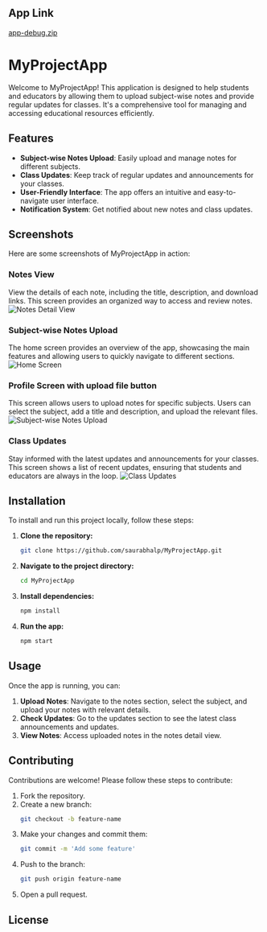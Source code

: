 ## App Link
[app-debug.zip](https://github.com/user-attachments/files/15926046/app-debug.zip)

# MyProjectApp

Welcome to MyProjectApp! This application is designed to help students and educators by allowing them to upload subject-wise notes and provide regular updates for classes. It's a comprehensive tool for managing and accessing educational resources efficiently.

## Features

- **Subject-wise Notes Upload**: Easily upload and manage notes for different subjects.
- **Class Updates**: Keep track of regular updates and announcements for your classes.
- **User-Friendly Interface**: The app offers an intuitive and easy-to-navigate user interface.
- **Notification System**: Get notified about new notes and class updates.

## Screenshots

Here are some screenshots of MyProjectApp in action:

### Notes View
View the details of each note, including the title, description, and download links. This screen provides an organized way to access and review notes.
![Notes Detail View](https://github.com/saurabhalp/MyProjectApp/assets/130339861/16197b31-3e3e-4bab-8890-b1922306933f)


### Subject-wise Notes Upload
The home screen provides an overview of the app, showcasing the main features and allowing users to quickly navigate to different sections.
![Home Screen](https://github.com/saurabhalp/MyProjectApp/assets/130339861/1bbe3779-1f81-46f4-a939-701faee09a2f)

### Profile Screen with upload file button
This screen allows users to upload notes for specific subjects. Users can select the subject, add a title and description, and upload the relevant files.
![Subject-wise Notes Upload](https://github.com/saurabhalp/MyProjectApp/assets/130339861/30e1862b-11b9-449f-8b47-503bb2a43665)

### Class Updates
Stay informed with the latest updates and announcements for your classes. This screen shows a list of recent updates, ensuring that students and educators are always in the loop.
![Class Updates](https://github.com/saurabhalp/MyProjectApp/assets/130339861/a04faf11-37d4-40aa-9b60-221332825e5f)



## Installation

To install and run this project locally, follow these steps:

1. **Clone the repository:**
   ```bash
   git clone https://github.com/saurabhalp/MyProjectApp.git
   ```
2. **Navigate to the project directory:**
   ```bash
   cd MyProjectApp
   ```
3. **Install dependencies:**
   ```bash
   npm install
   ```
4. **Run the app:**
   ```bash
   npm start
   ```

## Usage

Once the app is running, you can:

1. **Upload Notes**: Navigate to the notes section, select the subject, and upload your notes with relevant details.
2. **Check Updates**: Go to the updates section to see the latest class announcements and updates.
3. **View Notes**: Access uploaded notes in the notes detail view.

## Contributing

Contributions are welcome! Please follow these steps to contribute:

1. Fork the repository.
2. Create a new branch:
   ```bash
   git checkout -b feature-name
   ```
3. Make your changes and commit them:
   ```bash
   git commit -m 'Add some feature'
   ```
4. Push to the branch:
   ```bash
   git push origin feature-name
   ```
5. Open a pull request.

## License


